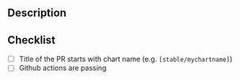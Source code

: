 <!-- Thank you for contributing to deliveryhero/helm-charts! -->

## Description

<!--- Describe your changes in detail -->

## Checklist

- [ ] Title of the PR starts with chart name (e.g. `[stable/mychartname]`)
- [ ] Github actions are passing
